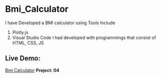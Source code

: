 # Bmi_Calculator
I have Developed a BMI calculator using Tools Include
1. Plotly.js
2. Visual Studio Code
I had developed with programmings that consist of HTML, CSS, JS
## Live Demo:
[Bmi Calculator](https://qvis-bmi.netlify.app/)
**Project: 04**
